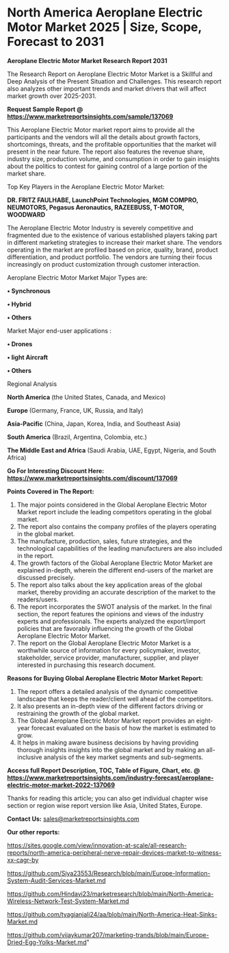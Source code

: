  # North America Aeroplane Electric Motor Market 2025 | Size, Scope, Forecast to 2031

<strong>Aeroplane Electric Motor Market Research Report 2031</strong>

The Research Report on Aeroplane Electric Motor Market is a Skillful and Deep Analysis of the Present Situation and Challenges. This research report also analyzes other important trends and market drivers that will affect market growth over 2025-2031.

<strong>Request Sample Report @ <a href=https://www.marketreportsinsights.com/sample/137069>https://www.marketreportsinsights.com/sample/137069</a></strong>

This Aeroplane Electric Motor market report aims to provide all the participants and the vendors will all the details about growth factors, shortcomings, threats, and the profitable opportunities that the market will present in the near future. The report also features the revenue share, industry size, production volume, and consumption in order to gain insights about the politics to contest for gaining control of a large portion of the market share.

Top Key Players in the Aeroplane Electric Motor Market:

<strong>DR. FRITZ FAULHABE, LaunchPoint Technologies, MGM COMPRO, NEUMOTORS, Pegasus Aeronautics, RAZEEBUSS, T-MOTOR, WOODWARD</strong>

The Aeroplane Electric Motor Industry is severely competitive and fragmented due to the existence of various established players taking part in different marketing strategies to increase their market share. The vendors operating in the market are profiled based on price, quality, brand, product differentiation, and product portfolio. The vendors are turning their focus increasingly on product customization through customer interaction.

Aeroplane Electric Motor Market Major Types are:

<strong>• Synchronous

• Hybrid

• Others</strong>

Market Major end-user applications :

<strong>• Drones

• light Aircraft

• Others</strong>

Regional Analysis

</u><strong><b>North America</b></strong> (the United States, Canada, and Mexico)

<strong><b>Europe </b></strong>(Germany, France, UK, Russia, and Italy)

<strong><b>Asia-Pacific</b></strong> (China, Japan, Korea, India, and Southeast Asia)

<strong><b>South America</b></strong> (Brazil, Argentina, Colombia, etc.)

<strong><b>The Middle East and Africa</b></strong> (Saudi Arabia, UAE, Egypt, Nigeria, and South Africa)

<strong>Go For Interesting Discount Here: <a href=https://www.marketreportsinsights.com/discount/137069>https://www.marketreportsinsights.com/discount/137069</a></strong>

<strong>Points Covered in The Report:</strong>
<ol>
  <li>The major points considered in the Global Aeroplane Electric Motor Market report include the leading competitors operating in the global market.</li>
  <li>The report also contains the company profiles of the players operating in the global market.</li>
  <li>The manufacture, production, sales, future strategies, and the technological capabilities of the leading manufacturers are also included in the report.</li>
  <li>The growth factors of the Global Aeroplane Electric Motor Market are explained in-depth, wherein the different end-users of the market are discussed precisely.</li>
  <li>The report also talks about the key application areas of the global market, thereby providing an accurate description of the market to the readers/users.</li>
  <li>The report incorporates the SWOT analysis of the market. In the final section, the report features the opinions and views of the industry experts and professionals. The experts analyzed the export/import policies that are favorably influencing the growth of the Global Aeroplane Electric Motor Market.</li>
  <li>The report on the Global Aeroplane Electric Motor Market is a worthwhile source of information for every policymaker, investor, stakeholder, service provider, manufacturer, supplier, and player interested in purchasing this research document.</li>
</ol>
<strong>Reasons for Buying Global Aeroplane Electric Motor Market Report:</strong>

<ol>
  <li>The report offers a detailed analysis of the dynamic competitive landscape that keeps the reader/client well ahead of the competitors.</li>
  <li>It also presents an in-depth view of the different factors driving or restraining the growth of the global market.</li>
  <li>The Global Aeroplane Electric Motor Market report provides an eight-year forecast evaluated on the basis of how the market is estimated to grow.</li>
  <li>It helps in making aware business decisions by having providing thorough insights insights into the global market and by making an all-inclusive analysis of the key market segments and sub-segments.</li>
</ol>
<strong>Access full Report Description, TOC, Table of Figure, Chart, etc. @ <a href=https://www.marketreportsinsights.com/industry-forecast/aeroplane-electric-motor-market-2022-137069>https://www.marketreportsinsights.com/industry-forecast/aeroplane-electric-motor-market-2022-137069</a></strong>


Thanks for reading this article; you can also get individual chapter wise section or region wise report version like Asia, United States, Europe.

<strong>Contact Us:</strong>
sales@marketreportsinsights.com

<strong>Our other reports:</strong>

<a href=https://sites.google.com/view/innovation-at-scale/all-research-reports/north-america-peripheral-nerve-repair-devices-market-to-witness-xx-cagr-by>https://sites.google.com/view/innovation-at-scale/all-research-reports/north-america-peripheral-nerve-repair-devices-market-to-witness-xx-cagr-by</a>

<a href=https://github.com/Siya23553/Research/blob/main/Europe-Information-System-Audit-Services-Market.md>https://github.com/Siya23553/Research/blob/main/Europe-Information-System-Audit-Services-Market.md</a>

<a href=https://github.com/Hindavi23/marketresearch/blob/main/North-America-Wireless-Network-Test-System-Market.md>https://github.com/Hindavi23/marketresearch/blob/main/North-America-Wireless-Network-Test-System-Market.md</a>

<a href=https://github.com/tyagianjali24/aa/blob/main/North-America-Heat-Sinks-Market.md>https://github.com/tyagianjali24/aa/blob/main/North-America-Heat-Sinks-Market.md</a>

<a href=https://github.com/vijaykumar207/marketing-trands/blob/main/Europe-Dried-Egg-Yolks-Market.md>https://github.com/vijaykumar207/marketing-trands/blob/main/Europe-Dried-Egg-Yolks-Market.md</a>"
